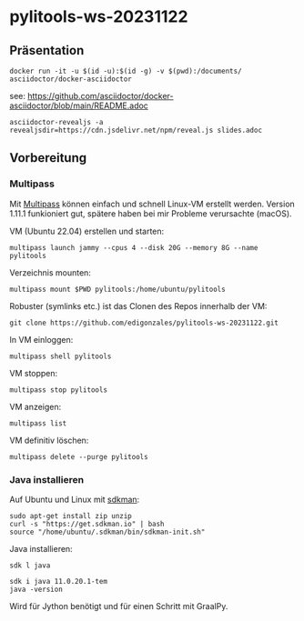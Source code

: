 # pylitools-ws-20231122

## Präsentation

```
docker run -it -u $(id -u):$(id -g) -v $(pwd):/documents/ asciidoctor/docker-asciidoctor
```

see: https://github.com/asciidoctor/docker-asciidoctor/blob/main/README.adoc

```
asciidoctor-revealjs -a revealjsdir=https://cdn.jsdelivr.net/npm/reveal.js slides.adoc
```

## Vorbereitung

### Multipass
Mit [Multipass](https://multipass.run/install) können einfach und schnell Linux-VM erstellt werden. Version 1.11.1 funkioniert gut, spätere haben bei mir Probleme verursachte (macOS).

VM (Ubuntu 22.04) erstellen und starten:
```
multipass launch jammy --cpus 4 --disk 20G --memory 8G --name pylitools
```

Verzeichnis mounten:
```
multipass mount $PWD pylitools:/home/ubuntu/pylitools
```

Robuster (symlinks etc.) ist das Clonen des Repos innerhalb der VM: 

```
git clone https://github.com/edigonzales/pylitools-ws-20231122.git
```

In VM einloggen:
```
multipass shell pylitools
```

VM stoppen:
```
multipass stop pylitools
```

VM anzeigen:
```
multipass list
```

VM definitiv löschen:
```
multipass delete --purge pylitools
```

### Java installieren

Auf Ubuntu und Linux mit [sdkman](https://sdkman.io/):

```
sudo apt-get install zip unzip
curl -s "https://get.sdkman.io" | bash
source "/home/ubuntu/.sdkman/bin/sdkman-init.sh"
```

Java installieren:

```
sdk l java
```

```
sdk i java 11.0.20.1-tem
java -version
```

Wird für Jython benötigt und für einen Schritt mit GraalPy.